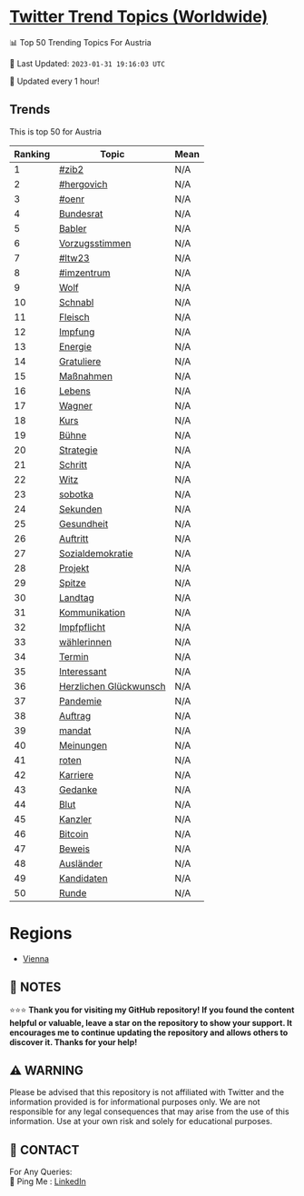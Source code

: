 [Twitter Trend Topics (Worldwide)](https://github.com/ErcinDedeoglu/Twitter-Trend-Topics)
==========


📊 Top 50 Trending Topics For Austria

📆 Last Updated: `2023-01-31 19:16:03 UTC`

🔧 Updated every 1 hour!


## Trends

This is top 50 for Austria

| Ranking | Topic | Mean |
| ------- | ------------ | ------------ |
| 1 | [#zib2](http://twitter.com/search?q=%23zib2) | N/A |
| 2 | [#hergovich](http://twitter.com/search?q=%23hergovich) | N/A |
| 3 | [#oenr](http://twitter.com/search?q=%23oenr) | N/A |
| 4 | [Bundesrat](http://twitter.com/search?q=Bundesrat) | N/A |
| 5 | [Babler](http://twitter.com/search?q=Babler) | N/A |
| 6 | [Vorzugsstimmen](http://twitter.com/search?q=Vorzugsstimmen) | N/A |
| 7 | [#ltw23](http://twitter.com/search?q=%23ltw23) | N/A |
| 8 | [#imzentrum](http://twitter.com/search?q=%23imzentrum) | N/A |
| 9 | [Wolf](http://twitter.com/search?q=Wolf) | N/A |
| 10 | [Schnabl](http://twitter.com/search?q=Schnabl) | N/A |
| 11 | [Fleisch](http://twitter.com/search?q=Fleisch) | N/A |
| 12 | [Impfung](http://twitter.com/search?q=Impfung) | N/A |
| 13 | [Energie](http://twitter.com/search?q=Energie) | N/A |
| 14 | [Gratuliere](http://twitter.com/search?q=Gratuliere) | N/A |
| 15 | [Maßnahmen](http://twitter.com/search?q=Ma%c3%9fnahmen) | N/A |
| 16 | [Lebens](http://twitter.com/search?q=Lebens) | N/A |
| 17 | [Wagner](http://twitter.com/search?q=Wagner) | N/A |
| 18 | [Kurs](http://twitter.com/search?q=Kurs) | N/A |
| 19 | [Bühne](http://twitter.com/search?q=B%c3%bchne) | N/A |
| 20 | [Strategie](http://twitter.com/search?q=Strategie) | N/A |
| 21 | [Schritt](http://twitter.com/search?q=Schritt) | N/A |
| 22 | [Witz](http://twitter.com/search?q=Witz) | N/A |
| 23 | [sobotka](http://twitter.com/search?q=sobotka) | N/A |
| 24 | [Sekunden](http://twitter.com/search?q=Sekunden) | N/A |
| 25 | [Gesundheit](http://twitter.com/search?q=Gesundheit) | N/A |
| 26 | [Auftritt](http://twitter.com/search?q=Auftritt) | N/A |
| 27 | [Sozialdemokratie](http://twitter.com/search?q=Sozialdemokratie) | N/A |
| 28 | [Projekt](http://twitter.com/search?q=Projekt) | N/A |
| 29 | [Spitze](http://twitter.com/search?q=Spitze) | N/A |
| 30 | [Landtag](http://twitter.com/search?q=Landtag) | N/A |
| 31 | [Kommunikation](http://twitter.com/search?q=Kommunikation) | N/A |
| 32 | [Impfpflicht](http://twitter.com/search?q=Impfpflicht) | N/A |
| 33 | [wählerinnen](http://twitter.com/search?q=w%c3%a4hlerinnen) | N/A |
| 34 | [Termin](http://twitter.com/search?q=Termin) | N/A |
| 35 | [Interessant](http://twitter.com/search?q=Interessant) | N/A |
| 36 | [Herzlichen Glückwunsch](http://twitter.com/search?q=Herzlichen+Gl%c3%bcckwunsch) | N/A |
| 37 | [Pandemie](http://twitter.com/search?q=Pandemie) | N/A |
| 38 | [Auftrag](http://twitter.com/search?q=Auftrag) | N/A |
| 39 | [mandat](http://twitter.com/search?q=mandat) | N/A |
| 40 | [Meinungen](http://twitter.com/search?q=Meinungen) | N/A |
| 41 | [roten](http://twitter.com/search?q=roten) | N/A |
| 42 | [Karriere](http://twitter.com/search?q=Karriere) | N/A |
| 43 | [Gedanke](http://twitter.com/search?q=Gedanke) | N/A |
| 44 | [Blut](http://twitter.com/search?q=Blut) | N/A |
| 45 | [Kanzler](http://twitter.com/search?q=Kanzler) | N/A |
| 46 | [Bitcoin](http://twitter.com/search?q=Bitcoin) | N/A |
| 47 | [Beweis](http://twitter.com/search?q=Beweis) | N/A |
| 48 | [Ausländer](http://twitter.com/search?q=Ausl%c3%a4nder) | N/A |
| 49 | [Kandidaten](http://twitter.com/search?q=Kandidaten) | N/A |
| 50 | [Runde](http://twitter.com/search?q=Runde) | N/A |



# Regions

* [Vienna](</Austria/Vienna.md>)



## 📝 NOTES

⭐⭐⭐ **Thank you for visiting my GitHub repository! If you found the content helpful or valuable, leave a star on the repository to show your support. It encourages me to continue updating the repository and allows others to discover it. Thanks for your help!**


## ⚠️ WARNING

Please be advised that this repository is not affiliated with Twitter and the information provided is for informational purposes only. We are not responsible for any legal consequences that may arise from the use of this information. Use at your own risk and solely for educational purposes.


## 📨 CONTACT

 For Any Queries:  
            🏓 Ping Me : [LinkedIn](https://www.linkedin.com/in/ercindedeoglu/)

